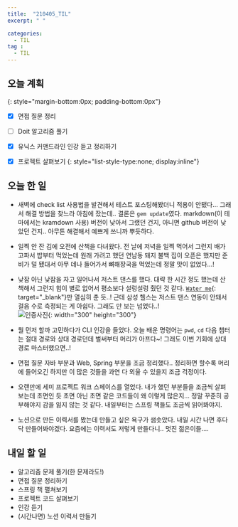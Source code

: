 ```yaml
---
title:  "210405_TIL"
excerpt: " "

categories: 
  - TIL
tag : 
  - TIL
---
```


## 오늘 계획
{: style="margin-bottom:0px; padding-bottom:0px"}

- [x]  면접 질문 정리
- [ ]  Doit 알고리즘 풀기
- [x]  유닉스 커맨드라인 인강 듣고 정리하기
- [x]  프로젝트 살펴보기
{: style="list-style-type:none; display:inline"}


## 오늘 한 일
- 새벽에 check list 사용법을 발견해서 테스트 포스팅해봤더니 적용이 안됐다... 그래서 해결 방법을 찾느라 아침에 잤는데.. 결론은 `gem update`였다. markdown(이 테마에서는 kramdown 사용) 버전이 낮아서 그랬던 건지, 아니면 github 버전이 낮았던 건지.. 아무튼 해결해서 예쁘게 쓰니까 뿌듯하다.
- 일찍 안 잔 김에 오전에 산책을 다녀왔다. 전 날에 저녁을 일찍 먹어서 그런지 배가 고파서 밥부터 먹었는데 원래 가려고 했던 연남동 돼지 불백 집이 오픈은 했지만 준비가 덜 됐대서 아무 데나 들어가서 뼈해장국을 먹었는데 정말 맛이 없었다...!
- 낮잠 아닌 낮잠을 자고 일어나서 저스트 댄스를 했다. 대략 한 시간 정도 했는데 산책해서 그런지 힘이 별로 없어서 평소보다 설렁설렁 췄던 것 같다. [`Water me`](https://www.youtube.com/watch?v=ZhT1qdGcMh8){: target="_blank"}만 열심히 춘 듯..! 근데 삼성 헬스는 저스트 댄스 연동이 안돼서 걸음 수로 측정되는 게 아쉽다. 그래도 만 보는 넘었다..! <br> ![인증사진](https://user-images.githubusercontent.com/70805241/113606548-21fc5800-9683-11eb-8f23-cd0c8080bbb0.png){: width="300" height="300"}

- 뭘 먼저 할까 고민하다가 CLI 인강을 들었다. 오늘 배운 명령어는 `pwd`, `cd` 다음 챕터는 절대 경로와 상대 경로던데 벌써부터 머리가 아프다~! 그래도 이번 기회에 상대 경로 마스터했으면..!
- 면접 질문 자바 부분과 Web, Spring 부분을 조금 정리했다.. 정리하면 할수록 머리에 들어오긴 하지만 이 많은 것들을 과연 다 외울 수 있을지 조금 걱정이다.
- 오랜만에 세미 프로젝트 워크 스페이스를 열었다. 내가 했던 부분들을 조금씩 살펴보는데 초면인 듯 초면 아닌 초면 같은 코드들이 왜 이렇게 많은지... 정말 꾸준히 공부해야지 감을 잃지 않는 것 같다. 내일부터는 스프링 책들도 조금씩 읽어봐야지.
- 노션으로 만든 이력서를 봤는데 만들고 싶은 욕구가 샘솟았다. 내일 시간 나면 후다닥 만들어봐야겠다. 요즘에는 이력서도 저렇게 만들다니.. 멋진 젊은이들....



## 내일 할 일
- 알고리즘 문제 풀기(한 문제라도!)
- 면접 질문 정리하기
- 스프링 책 펼쳐보기
- 프로젝트 코드 살펴보기
- 인강 듣기
- (시간나면) 노션 이력서 만들기

